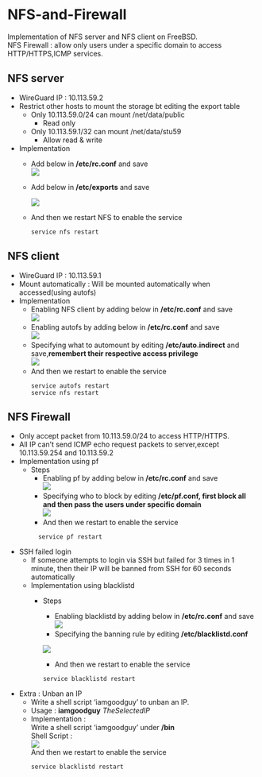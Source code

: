 # NFS-and-Firewall
Implementation of NFS server and NFS client on FreeBSD.  
NFS Firewall : allow only users under a specific domain to access HTTP/HTTPS,ICMP services.  
## NFS server
- WireGuard IP : 10.113.59.2
- Restrict other hosts to mount the storage bt editing the export table
  - Only 10.113.59.0/24 can mount /net/data/public
    - Read only
  - Only 10.113.59.1/32 can mount /net/data/stu59
    - Allow read & write
- Implementation  
   - Add below in **/etc/rc.conf** and save    
    ![](https://imgur.com/SA5tQLv.jpg)
   - Add below in **/etc/exports** and save  
  
      ![](https://imgur.com/LU3Ctb9.jpg)  
  
   - And then we restart NFS to enable the service
      ```
      service nfs restart
      ```
 
## NFS client
- WireGuard IP : 10.113.59.1
- Mount automatically : Will be mounted automatically when accessed(using autofs)
- Implementation  
  - Enabling NFS client by adding below in **/etc/rc.conf** and save  
    ![](https://imgur.com/yO4KWnY.jpg)
  - Enabling autofs by adding below in **/etc/rc.conf** and save  
    ![](https://imgur.com/zYLBmjG.jpg)
  - Specifying what to automount by editing **/etc/auto.indirect** and save,**remembert their respective access privilege**   
    ![](https://imgur.com/SCciyIN.jpg)
  - And then we restart to enable the service
    ```
    service autofs restart
    service nfs restart
    ```
## NFS Firewall
- Only accept packet from 10.113.59.0/24 to access HTTP/HTTPS.  
- All IP can’t send ICMP echo request packets to server,except 10.113.59.254 and 10.113.59.2
- Implementation using pf
  - Steps
    - Enabling pf by adding below in **/etc/rc.conf** and save  
    ![](https://imgur.com/8W1GqnS.jpg)
    - Specifying who to block by editing **/etc/pf.conf,
    first block all and then pass the users under specific domain**  
    ![](https://imgur.com/NmT2S6u.jpg)
    - And then we restart to enable the service
    ```
      service pf restart
    ```
 - SSH failed login
   - If someone attempts to login via SSH but failed for 3 times in 1 minute, then their IP will be banned from SSH for 60 seconds automatically
   - Implementation using blacklistd
     - Steps
       -  Enabling blacklistd by adding below in **/etc/rc.conf** and save  
       ![](https://imgur.com/BNZW72r.jpg) 
       - Specifying the banning rule by editing **/etc/blacklistd.conf**  
         
       ![](https://imgur.com/TWLzT4J.jpg) 
       - And then we restart to enable the service
        ```
        service blacklistd restart
        ```
  - Extra : Unban an IP
    - Write a shell script ‘iamgoodguy’ to unban an IP.
    - Usage : **iamgoodguy** *TheSelectedIP*
    - Implementation :  
        Write a shell script ‘iamgoodguy’ under **/bin**  
        Shell Script :  
        ![](https://imgur.com/Z7o431c.jpg)  
        And then we restart to enable the service
        ```
        service blacklistd restart
        ```
